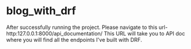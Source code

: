 # blog_with_drf
After successfully running the project. Please navigate to this url- http:127.0.0.1:8000/api_documentation/
	This URL will take you to API doc where you will find all the endpoints I've built with DRF.